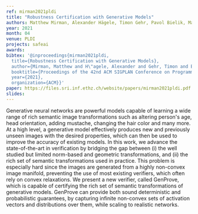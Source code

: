 ```yaml
---
ref: mirman2021pldi
title: "Robustness Certification with Generative Models"
authors: Matthew Mirman, Alexander Hägele, Timon Gehr, Pavol Bielik, Martin Vechev
year: 2021
month: 04
venue: PLDI
projects: safeai
awards:
bibtex: '@inproceedings{mirman2021pldi,
  title={Robustness Certification with Generative Models},
  author={Mirman, Matthew and H\"agele, Alexander and Gehr, Timon and Bielik, Pavol and Vechev, Martin},
  booktitle={Proceedings of the 42nd ACM SIGPLAN Conference on Programming Language Design and Implementation},
  year={2021},
  organization={ACM}}'
paper: https://files.sri.inf.ethz.ch/website/papers/mirman2021pldi.pdf
slides: 
---
```


Generative neural networks are powerful models capable of learning a wide range of rich semantic image transformations such as altering person's age, head orientation, adding mustache, changing the hair color and many more. At a high level, a generative model effectively produces new and previously unseen images with the desired properties, which can then be used to improve the accuracy of existing models. In this work, we advance the state-of-the-art in verification by bridging the gap between (i) the well studied but limited norm-based and geometric transformations, and (ii) the rich set of semantic transformations used in practice. This problem is especially hard since the images are generated from a highly non-convex image manifold, preventing the use of most existing verifiers, which often rely on convex relaxations. We present a new verifier, called GenProve, which is capable of certifying the rich set of semantic transformations of generative models. GenProve can provide both sound deterministic and probabilistic guarantees, by capturing infinite non-convex sets of activation vectors and distributions over them, while scaling to realistic networks.
